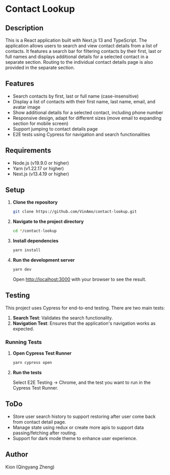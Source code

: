 # Contact Lookup

## Description

This is a React application built with Next.js 13 and TypeScript. The application allows users to search and view contact details from a list of contacts. It features a search bar for filtering contacts by their first, last or full names and displays additional details for a selected contact in a separate section. Routing to the individual contact details page is also provided in the separate section.

## Features

- Search contacts by first, last or full name (case-insensitive)
- Display a list of contacts with their first name, last name, email, and avatar image
- Show additional details for a selected contact, including phone number
- Responsive design, adapt for different sizes (move email to expanding section for mobile screen)
- Support jumping to contact details page
- E2E tests using Cypress for navigation and search functionalities

## Requirements

- Node.js (v19.9.0 or higher)
- Yarn (v1.22.17 or higher)
- Next.js (v13.4.19 or higher)

## Setup

1. **Clone the repository**

   ```bash
   git clone https://github.com/VinAmo/contact-lookup.git
   ```

2. **Navigate to the project directory**

   ```bash
   cd */contact-lookup
   ```

3. **Install dependencies**

   ```bash
   yarn install
   ```

4. **Run the development server**

   ```bash
   yarn dev
   ```

   Open [http://localhost:3000](http://localhost:3000) with your browser to see the result.

## Testing

This project uses Cypress for end-to-end testing. There are two main tests:

1. **Search Test**: Validates the search functionality.
2. **Navigation Test**: Ensures that the application's navigation works as expected.

### Running Tests

1. **Open Cypress Test Runner**

   ```bash
   yarn cypress open
   ```

2. **Run the tests**

   Select E2E Testing -> Chrome, and the test you want to run in the Cypress Test Runner.

## ToDo

- Store user search history to support restoring after user come back from contact detail page.
- Manage state using redux or create more apis to support data passing/fetching after routing.
- Support for dark mode theme to enhance user experience.

## Author

Kion (Qingyang Zheng)
